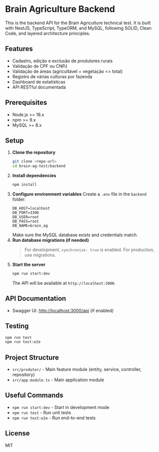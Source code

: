 # Brain Agriculture Backend

This is the backend API for the Brain Agriculture technical test. It is built with NestJS, TypeScript, TypeORM, and MySQL, following SOLID, Clean Code, and layered architecture principles.

## Features
- Cadastro, edição e exclusão de produtores rurais
- Validação de CPF ou CNPJ
- Validação de áreas (agricultável + vegetação <= total)
- Registro de várias culturas por fazenda
- Dashboard de estatísticas
- API RESTful documentada

## Prerequisites
- Node.js >= 18.x
- npm >= 9.x
- MySQL >= 8.x

## Setup
1. **Clone the repository**
   ```bash
   git clone <repo-url>
   cd brain-ag-test/backend
   ```
2. **Install dependencies**
   ```bash
   npm install
   ```
3. **Configure environment variables**
   Create a `.env` file in the `backend` folder:
   ```env
   DB_HOST=localhost
   DB_PORT=3306
   DB_USER=root
   DB_PASS=root
   DB_NAME=brain_ag
   ```
   Make sure the MySQL database exists and credentials match.
4. **Run database migrations (if needed)**
   > For development, `synchronize: true` is enabled. For production, use migrations.
5. **Start the server**
   ```bash
   npm run start:dev
   ```
   The API will be available at `http://localhost:3000`.

## API Documentation
- Swagger UI: [http://localhost:3000/api](http://localhost:3000/api) (if enabled)

## Testing
```bash
npm run test
npm run test:e2e
```

## Project Structure
- `src/produtor/` - Main feature module (entity, service, controller, repository)
- `src/app.module.ts` - Main application module

## Useful Commands
- `npm run start:dev` - Start in development mode
- `npm run test` - Run unit tests
- `npm run test:e2e` - Run end-to-end tests

## License
MIT
